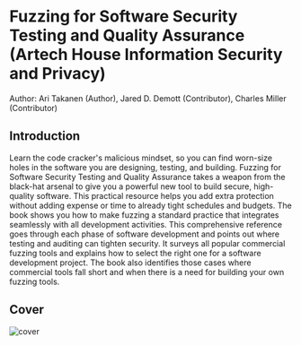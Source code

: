 # Fuzzing for Software Security Testing and Quality Assurance (Artech House Information Security and Privacy)

Author: Ari Takanen  (Author), Jared D. Demott (Contributor), Charles Miller (Contributor)

## Introduction

Learn the code cracker's malicious mindset, so you can find worn-size holes in the software you are designing, testing, and building. Fuzzing for Software Security Testing and Quality Assurance takes a weapon from the black-hat arsenal to give you a powerful new tool to build secure, high-quality software. This practical resource helps you add extra protection without adding expense or time to already tight schedules and budgets. The book shows you how to make fuzzing a standard practice that integrates seamlessly with all development activities. This comprehensive reference goes through each phase of software development and points out where testing and auditing can tighten security. It surveys all popular commercial fuzzing tools and explains how to select the right one for a software development project. The book also identifies those cases where commercial tools fall short and when there is a need for building your own fuzzing tools.

## Cover

![cover](https://images-na.ssl-images-amazon.com/images/I/41pXwG+txdL._SY344_BO1,204,203,200_.jpg)